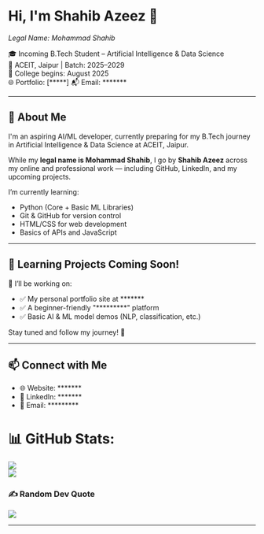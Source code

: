 # Hi, I'm Shahib Azeez 👋  
*Legal Name: Mohammad Shahib*

🎓 Incoming B.Tech Student – Artificial Intelligence & Data Science  
🏫 ACEIT, Jaipur | Batch: 2025–2029  
📅 College begins: August 2025  
🌐 Portfolio: [*****] 
📬 Email: *******

---

## 🚀 About Me

I'm an aspiring AI/ML developer, currently preparing for my B.Tech journey in Artificial Intelligence & Data Science at ACEIT, Jaipur.

While my **legal name is Mohammad Shahib**, I go by **Shahib Azeez** across my online and professional work — including GitHub, LinkedIn, and my upcoming projects.

I’m currently learning:
- Python (Core + Basic ML Libraries)
- Git & GitHub for version control
- HTML/CSS for web development
- Basics of APIs and JavaScript

---

## 📘 Learning Projects Coming Soon!

🔧 I’ll be working on:
- ✅ My personal portfolio site at  *******
- ✅ A beginner-friendly "*********" platform  
- ✅ Basic AI & ML model demos (NLP, classification, etc.)

Stay tuned and follow my journey! 🌱

---

## 📫 Connect with Me

- 🌐 Website: *******
- 🔗 LinkedIn: *******
- 📩 Email: *********

  
# 📊 GitHub Stats:
![](https://github-readme-stats.vercel.app/api?username=ShahibAzeez&theme=dark&hide_border=false&include_all_commits=false&count_private=false)<br/>
![](https://nirzak-streak-stats.vercel.app/?user=ShahibAzeez&theme=dark&hide_border=false)<br/>


### ✍️ Random Dev Quote
![](https://quotes-github-readme.vercel.app/api?type=horizontal&theme=dark)

---
